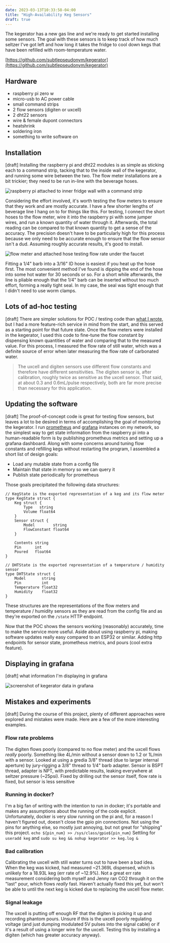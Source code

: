 ```yaml
---
date: 2023-03-13T10:33:58-04:00
title: "High-Availability Keg Sensors"
draft: true
---
```

The kegerator has a new gas line and we're ready to get started installing some sensors. The goal with these sensors is to keep track of how much seltzer I've got left and how long it takes the fridge to cool down kegs that have been refilled with room-temperature water.

[https://github.com/subtlepseudonym/kegerator](https://github.com/subtlepseudonym/kegerator)

## Hardware
- raspberry pi zero w
- micro-usb to AC power cable
- small command strips
- 2 flow sensors (digiten or uxcell)
- 2 dht22 sensors
- wire & female dupont connectors
- heatshrink
- soldering iron
- something to write software on

## Installation
[draft]
Installing the raspberry pi and dht22 modules is as simple as sticking each to a command strip, tacking that to the inside wall of the kegerator, and running some wire between the two. The flow meter installations are a bit trickier; they need to be run in-line with the beverage hoses.

![raspberry pi attached to inner fridge wall with a command strip](raspi.jpg)

Considering the effort involved, it's worth testing the flow meters to ensure that they work and are mostly accurate. I have a few shorter lengths of beverage line I hang on to for things like this. For testing, I connect the short hoses to the flow meter, wire it into the raspberry pi with some jumper wires, and run a known quantity of water through it. Afterwards, the total reading can be compared to that known quantity to get a sense of the accuracy. The precision doesn't have to be particularly high for this process because we only need to be accurate enough to ensure that the flow sensor isn't a dud. Assuming roughly accurate results, it's good to install.

![flow meter and attached hose testing flow rate under the faucet](flow-meter-test.jpg)

Fitting a 1/4" barb into a 3/16" ID hose is easiest if you heat up the hose first. The most convenient method I've found is dipping the end of the hose into some hot water for 30 seconds or so. For a short while afterwards, the line is pliable enough that the 1/4" barb can be inserted without too much effort, forming a really tight seal. In my case, the seal was tight enough that I didn't need to use worm clamps.

## Lots of ad-hoc testing
[draft]
There are simpler solutions for POC / testing code than [what I wrote](https://github.com/subtlepseudonym/kegerator/blob/e2c3f547e3ddf006f38abbbf9283e73fb687bcbb/main.go), but I had a more feature-rich service in mind from the start, and this served as a starting point for that future state. Once the flow meters were installed in the kegerator, I used this code to fine-tune the flow constant by dispensing known quantities of water and comparing that to the measured value. For this process, I measured the flow rate of still water, which was a definite source of error when later measuring the flow rate of carbonated water.

> The uxcell and digiten sensors use different flow constants and therefore have different sensitivities. The digiten sensor is, after calibration, roughly twice as sensitive as the uxcell sensor. That said, at about 0.3 and 0.6mL/pulse respectively, both are far more precise than necessary for this application.

## Updating the software
[draft]
The proof-of-concept code is great for testing flow sensors, but leaves a lot to be desired in terms of accomplishing the goal of monitoring the kegerator. I run [prometheus]() and [grafana]() instances on my network, so the simplest way to get state information from the raspberry pi into a human-readable form is by publishing prometheus metrics and setting up a grafana dashboard. Along with some concerns around tuning flow constants and refilling kegs without restarting the program, I assembled a short list of design goals:
- Load any mutable state from a config file
- Maintain that state in memory so we can query it
- Publish state periodically for prometheus

Those goals precipitated the following data structures:
```golang
// KegState is the exported representation of a keg and its flow meter
type KegState struct {
	Keg struct {
		Type   string
		Volume float64
	}
	Sensor struct {
		Model        string
		FlowConstant float64
	}

	Contents string
	Pin      int
	Poured   float64
}

// DHTState is the exported representation of a temperature / humidity sensor
type DHTState struct {
	Model       string
	Pin         int
	Temperature float32
	Humidity    float32
}
```

These structures are the representations of the flow meters and temperature / humidity sensors as they are read from the config file and as they're exported on the `/state` HTTP endpoint.

Now that the POC shows the sensors working (reasonably) accurately, time to make the service more useful.
Aside about using raspberry pi, making software updates really easy compared to an ESP32 or similar.
Adding http endpoints for sensor state, prometheus metrics, and pours (cool extra feature).

## Displaying in grafana
[draft]
what information I'm displaying in grafana

![screenshot of kegerator data in grafana](grafana.jpg)

## Mistakes and experiments
[draft]
During the course of this project, plenty of different approaches were explored and mistakes were made. Here are a few of the more interesting examples.

### Flow rate problems
The digiten flows poorly (compared to no flow meter) and the uxcell flows _really_ poorly. Something like 4L/min without a sensor down to 1.2 or 1L/min with a sensor. Looked at using a gredia 3/8" thread (due to larger internal aperture) by jury-rigging a 3/8" thread to 1/4" barb adapter. Sensor is BSPT thread, adapter is NPT, with predictable results, leaking everywhere at seltzer pressure (~25psi). Fixed by drilling out the sensor itself, flow rate is fixed, but sensor is less sensitive

### Running in docker?
I'm a big fan of writing with the intention to run in docker; it's portable and makes any assumptions about the running of the code explicit. Unfortunately, docker is very slow running on the pi and, for a reason I haven't figured out, doesn't close the gpio pin connections. Not using the pins for anything else, so mostly just annoying, but not great for "shipping" this project.
`echo ${pin_num} >> /sys/class/gpio${pin_num}`
Settling for `useradd keg` and `sudo su keg && nohup kegerator >> keg.log &`

### Bad calibration
Calibrating the uxcell with still water turns out to have been a bad idea. When the keg was kicked, had measured ~21.369L dispensed, which is unlikely for a 18.93L keg (err rate of ~12.9%). Not a great err rate measurement considering both myself and Jenny ran CO2 through it on the "last" pour, which flows _really_ fast. Haven't actually fixed this yet, but won't be able to until the next keg is kicked due to replacing the uxcell flow meter.

### Signal leakage
The uxcell is putting off enough RF that the digiten is picking it up and recording phantom pours. Unsure if this is the uxcell poorly regulating voltage (and just dumping modulated 5V pulses into the signal cable) or if it's a result of using a longer wire for the uxcell. Testing this by installing a digiten (which has greater accuracy anyway).
